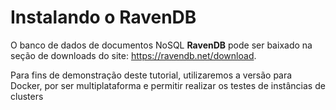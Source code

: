 # Instalando o RavenDB

O banco de dados de documentos NoSQL **RavenDB** pode ser baixado na seção de downloads do site: https://ravendb.net/download.

Para fins de demonstração deste tutorial, utilizaremos a versão para Docker, por ser multiplataforma e permitir realizar os testes de instâncias de clusters

<!--stackedit_data:
eyJoaXN0b3J5IjpbMTU5MjUzODk0NSw5MDIxOTIwMzVdfQ==
-->